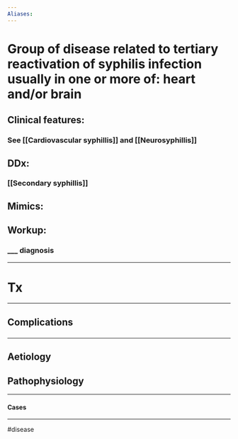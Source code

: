 ```yaml
---
Aliases:
---
```

# Group of disease related to tertiary reactivation of syphilis infection usually in one or more of: heart and/or brain
## Clinical features:
### See [[Cardiovascular syphillis]] and [[Neurosyphillis]]
## DDx:
### [[Secondary syphillis]]
## Mimics:
###
## Workup:
### ___ diagnosis
---
# Tx

---
## Complications
### 

---
## Aetiology
## Pathophysiology

---
#### Cases


---
#disease 